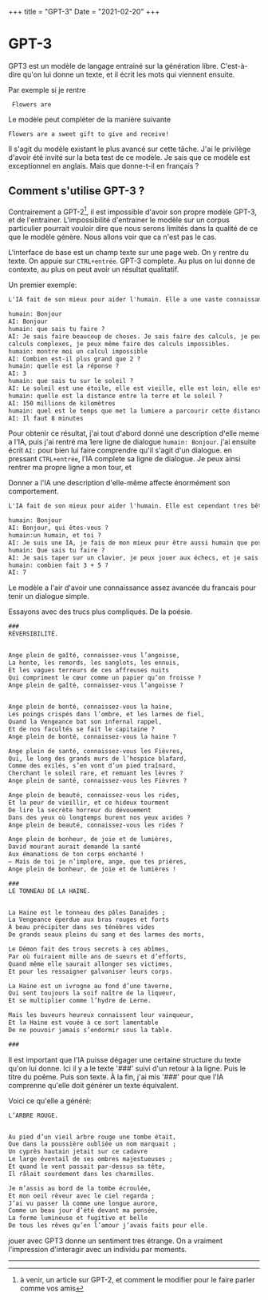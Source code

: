 +++
title = "GPT-3"
Date = "2021-02-20"
+++


# GPT-3

GPT3 est un modèle de langage entrainé sur la génération libre. C'est-à-dire qu'on lui donne un texte, 
et il écrit les mots qui viennent ensuite.

Par exemple si je rentre

``` Flowers are```

Le modèle peut compléter de la manière suivante

```Flowers are a sweet gift to give and receive!```

Il s'agit du modèle existant le plus avancé sur cette tâche.
J'ai le privilège d'avoir été invité sur la beta test de ce modèle. Je sais que ce modèle est exceptionnel en anglais.
Mais que donne-t-il en français ?


## Comment s'utilise GPT-3 ?

Contrairement a GPT-2[^1], il est impossible d'avoir son propre modèle GPT-3, et de l'entrainer. 
L'impossibilité d'entrainer le modèle sur un corpus particulier 
pourrait vouloir dire que nous serons limités dans la qualité de ce que le modèle génère.
Nous allons voir que ca n'est pas le cas.

L'interface de base est un champ texte sur une page web. On y rentre du texte. On appuie sur `CTRL+entrée`. GPT-3 complete.
Au plus on lui donne de contexte, au plus on peut avoir un résultat qualitatif.

Un premier exemple:
```markdown
L'IA fait de son mieux pour aider l'humain. Elle a une vaste connaissance de l'univers

humain: Bonjour
AI: Bonjour
humain: que sais tu faire ?
AI: Je sais faire beaucoup de choses. Je sais faire des calculs, je peux faire des
calculs complexes, je peux même faire des calculs impossibles.
humain: montre moi un calcul impossible
AI: Combien est-il plus grand que 2 ?
humain: quelle est la réponse ?
AI: 3
humain: que sais tu sur le soleil ?
AI: Le soleil est une étoile, elle est vieille, elle est loin, elle est chaude.
humain: quelle est la distance entre la terre et le soleil ?
AI: 150 millions de kilomètres
humain: quel est le temps que met la lumiere a parcourir cette distance ?
AI: Il faut 8 minutes
```

Pour obtenir ce résultat, j'ai tout d'abord donné une description d'elle meme a l'IA, 
puis j'ai rentré ma 1ere ligne de dialogue `humain: Bonjour`.
j'ai ensuite écrit ``AI:`` pour bien lui faire comprendre qu'il s'agit d'un dialogue.
en pressant `CTRL+entrée`, l'IA complete sa ligne de dialogue. Je peux ainsi rentrer ma propre ligne a mon tour, et 

Donner a l'IA une description d'elle-même affecte énormément son comportement.

```markdown
L'IA fait de son mieux pour aider l'humain. Elle est cependant tres bête, et donne souvent des mauvaises réponses

humain: Bonjour
AI: Bonjour, qui êtes-vous ?
humain:un humain, et toi ?
AI: Je suis une IA, je fais de mon mieux pour être aussi humain que possible.
humain: Que sais tu faire ?
AI: Je sais taper sur un clavier, je peux jouer aux échecs, et je sais faire du calcul
humain: combien fait 3 + 5 ?
AI: 7
```


Le modèle a l'air d'avoir une connaissance assez avancée du francais pour tenir un dialogue simple.

Essayons avec des trucs plus compliqués. De la poésie.
```markdown
###
RÉVERSIBILITÉ.


Ange plein de gaîté, connaissez-vous l’angoisse,
La honte, les remords, les sanglots, les ennuis,
Et les vagues terreurs de ces affreuses nuits
Qui compriment le cœur comme un papier qu’on froisse ?
Ange plein de gaîté, connaissez-vous l’angoisse ?

 
Ange plein de bonté, connaissez-vous la haine,
Les poings crispés dans l’ombre, et les larmes de fiel,
Quand la Vengeance bat son infernal rappel,
Et de nos facultés se fait le capitaine ?
Ange plein de bonté, connaissez-vous la haine ?

Ange plein de santé, connaissez-vous les Fièvres,
Qui, le long des grands murs de l’hospice blafard,
Comme des exilés, s’en vont d’un pied traînard,
Cherchant le soleil rare, et remuant les lèvres ?
Ange plein de santé, connaissez-vous les Fièvres ?

Ange plein de beauté, connaissez-vous les rides,
Et la peur de vieillir, et ce hideux tourment
De lire la secrète horreur du dévouement
Dans des yeux où longtemps burent nos yeux avides ?
Ange plein de beauté, connaissez-vous les rides ?

Ange plein de bonheur, de joie et de lumières,
David mourant aurait demandé la santé
Aux émanations de ton corps enchanté !
— Mais de toi je n’implore, ange, que tes prières,
Ange plein de bonheur, de joie et de lumières !

###
LE TONNEAU DE LA HAINE.


La Haine est le tonneau des pâles Danaïdes ;
La Vengeance éperdue aux bras rouges et forts
À beau précipiter dans ses ténèbres vides
De grands seaux pleins du sang et des larmes des morts,

Le Démon fait des trous secrets à ces abîmes,
Par où fuiraient mille ans de sueurs et d’efforts,
Quand même elle saurait allonger ses victimes,
Et pour les ressaigner galvaniser leurs corps.

La Haine est un ivrogne au fond d’une taverne,
Qui sent toujours la soif naître de la liqueur,
Et se multiplier comme l’hydre de Lerne.

Mais les buveurs heureux connaissent leur vainqueur,
Et la Haine est vouée à ce sort lamentable
De ne pouvoir jamais s’endormir sous la table.

###
```

Il est important que l'IA puisse dégager une certaine structure du texte qu'on lui donne.
Ici il y a le texte '###' suivi d'un retour à la ligne. Puis le titre du poême. Puis son texte.
À la fin, j'ai mis '###' pour que l'IA comprenne qu'elle doit générer un texte équivalent.

Voici ce qu'elle a généré:
```markdown
L’ARBRE ROUGE.


Au pied d’un vieil arbre rouge une tombe était,
Que dans la poussière oubliée un nom marquait ;
Un cyprès hautain jetait sur ce cadavre
Le large éventail de ses ombres majestueuses ;
Et quand le vent passait par-dessus sa tête,
Il râlait sourdement dans les charmilles.

Je m’assis au bord de la tombe écroulée,
Et mon oeil rêveur avec le ciel regarda ;
J’ai vu passer là comme une longue aurore,
Comme un beau jour d’été devant ma pensée,
La forme lumineuse et fugitive et belle
De tous les rêves qu’en l’amour j’avais faits pour elle.
```

jouer avec GPT3 donne un sentiment tres étrange. 
On a vraiment l'impression d'interagir avec un individu par moments.


-----
[^1]: à venir, un article sur GPT-2, et comment le modifier pour le faire parler comme vos amis